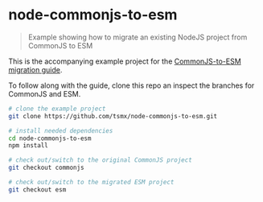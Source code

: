 # node-commonjs-to-esm

> Example showing how to migrate an existing NodeJS project from CommonJS to ESM


This is the accompanying example project for the  [CommonJS-to-ESM migration guide](https://tsmx.net/convert-existing-nodejs-project-from-commonjs-to-esm/).

To follow along with the guide, clone this repo an inspect the branches for CommonJS and ESM.

```bash
# clone the example project
git clone https://github.com/tsmx/node-commonjs-to-esm.git

# install needed dependencies
cd node-commonjs-to-esm
npm install

# check out/switch to the original CommonJS project
git checkout commonjs

# check out/switch to the migrated ESM project
git checkout esm
```